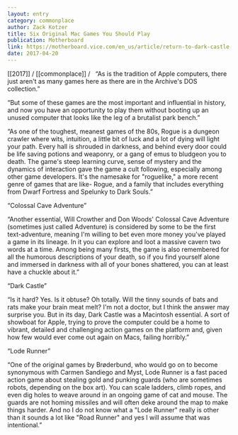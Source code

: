 ```yaml
---
layout: entry
category: commonplace
author: Zack Kotzer
title: Six Original Mac Games You Should Play
publication: Motherboard
link: https://motherboard.vice.com/en_us/article/return-to-dark-castle-6-original-mac-games-you-should-play-in-your-browser
date: 2017-04-20
---
```


[[2017]] / [[commonplace]] / 
 
“As is the tradition of Apple computers, there just aren't as many games here as there are in the Archive's DOS collection.”

“But some of these games are the most important and influential in history, and now you have an opportunity to play them without booting up an unused computer that looks like the leg of a brutalist park bench.”

“As one of the toughest, meanest games of the 80s, Rogue is a dungeon crawler where wits, intuition, a little bit of luck and a lot of dying will light your path. Every hall is shrouded in darkness, and behind every door could be life saving potions and weaponry, or a gang of emus to bludgeon you to death. The game's steep learning curve, sense of mystery and the dynamics of interaction gave the game a cult following, especially among other game developers. It's the namesake for "roguelike," a more recent genre of games that are like- Rogue, and a family that includes everything from Dwarf Fortress and Spelunky to Dark Souls.”

“Colossal Cave Adventure”

“Another essential, Will Crowther and Don Woods' Colossal Cave Adventure (sometimes just called Adventure) is considered by some to be the first text-adventure, meaning I'm willing to bet even more money you've played a game in its lineage. In it you can explore and loot a massive cavern two words at a time. Among being many firsts, the game is also remembered for all the humorous descriptions of your death, so if you find yourself alone and immersed in darkness with all of your bones shattered, you can at least have a chuckle about it.”

“Dark Castle”

“Is it hard? Yes. Is it obtuse? Oh totally. Will the tinny sounds of bats and rats make your brain meat melt? I'm not a doctor, but I think the answer may surprise you. But in its day, Dark Castle was a Macintosh essential. A sort of showboat for Apple, trying to prove the computer could be a home to vibrant, detailed and challenging action games on the platform and, given how few would ever come out again on Macs, failing horribly.”

“Lode Runner”

“One of the original games by Brøderbund, who would go on to become synonymous with Carmen Sandiego and Myst, Lode Runner is a fast paced action game about stealing gold and punking guards (who are sometimes robots, depending on the box art). You can scale ladders, climb ropes, and even dig holes to weave around in an ongoing game of cat and mouse. The guards are not homing missiles and will often deke around the map to make things harder. And no I do not know what a "Lode Runner" really is other than it sounds a lot like "Road Runner" and yes I will assume that was intentional.”

